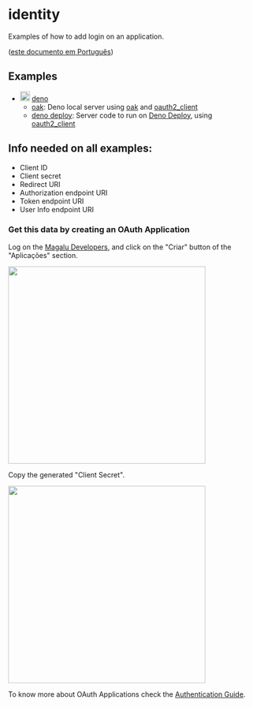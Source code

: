 # identity
Examples of how to add login on an application.

([este documento em Português](LEIAME.md))

## Examples

- <img src="https://deno.land/logo.svg" width="20px" /> [deno](./deno)
  - [oak](./deno/oak): Deno local server using [oak][oak] and [oauth2_client][oauth2_client]
  - [deno deploy](./deno/deploy): Server code to run on [Deno Deploy][denodeploy], using [oauth2_client][oauth2_client]

## Info needed on all examples:

- Client ID
- Client secret
- Redirect URI
- Authorization endpoint URI
- Token endpoint URI
- User Info endpoint URI

### Get this data by creating an OAuth Application

Log on the [Magalu Developers][devportal], and click on the "Criar" button of the "Aplicações" section.

<img src="https://user-images.githubusercontent.com/77620604/128567095-11c59600-33e8-47c8-862d-f2b0978ce6b6.png" width="400" />

Copy the generated "Client Secret".

<img src="https://user-images.githubusercontent.com/77620604/128568033-79c24207-75e7-4b2d-9714-382cea90f634.png" width="400" />

To know more about OAuth Applications check the [Authentication Guide][auth-guide].

[devportal]: http://alpha.dev.magalu.com
[auth-guide]: https://github.com/luizalabs/dev.magalu.com-docs/blob/main/guia-autorizacao-apps.md
[oak]: https://deno.land/x/oak@v8.0.0
[oauth2_client]: https://deno.land/x/oauth2_client@v0.2.1
[denodeploy]: https://deno.com/deploy
